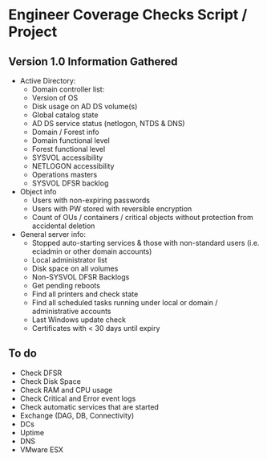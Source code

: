 # Engineer Coverage Checks Script / Project

## Version 1.0 Information Gathered

- Active Directory:
  - Domain controller list:
  - Version of OS
  - Disk usage on AD DS volume(s)
  - Global catalog state
  - AD DS service status (netlogon, NTDS & DNS)
  - Domain / Forest info
  - Domain functional level
  - Forest functional level
  - SYSVOL accessibility
  - NETLOGON accessibility
  - Operations masters
  - SYSVOL DFSR backlog
- Object info
  - Users with non-expiring passwords
  - Users with PW stored with reversible encryption
  - Count of OUs / containers / critical objects without protection from accidental deletion
- General server info:
  - Stopped auto-starting services & those with non-standard users (i.e. eciadmin or other domain accounts)
  - Local administrator list
  - Disk space on all volumes
  - Non-SYSVOL DFSR Backlogs
  - Get pending reboots
  - Find all printers and check state
  - Find all scheduled tasks running under local or domain / administrative accounts
  - Last Windows update check
  - Certificates with < 30 days until expiry


## To do

- Check DFSR
- Check Disk Space
- Check RAM and CPU usage
- Check Critical and Error event logs 
- Check automatic services that are started 
- Exchange (DAG, DB, Connectivity)
- DCs 
- Uptime 
- DNS 
- VMware ESX
